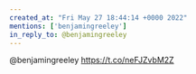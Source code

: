 ```yaml
---
created_at: "Fri May 27 18:44:14 +0000 2022"
mentions: ['benjamingreeley']
in_reply_to: @benjamingreeley
---
```


@benjamingreeley https://t.co/neFJZvbM2Z